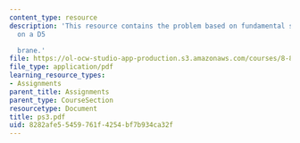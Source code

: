 ```yaml
---
content_type: resource
description: 'This resource contains the problem based on fundamental string ending
  on a D5

  brane.'
file: https://ol-ocw-studio-app-production.s3.amazonaws.com/courses/8-871-selected-topics-in-theoretical-particle-physics-branes-and-gauge-theory-dynamics-fall-2004/8282afe55459761f4254bf7b934ca32f_ps3.pdf
file_type: application/pdf
learning_resource_types:
- Assignments
parent_title: Assignments
parent_type: CourseSection
resourcetype: Document
title: ps3.pdf
uid: 8282afe5-5459-761f-4254-bf7b934ca32f
---
```


